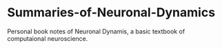# Summaries-of-Neuronal-Dynamics

Personal book notes of Neuronal Dynamis, a basic textbook of computaional neuroscience.
